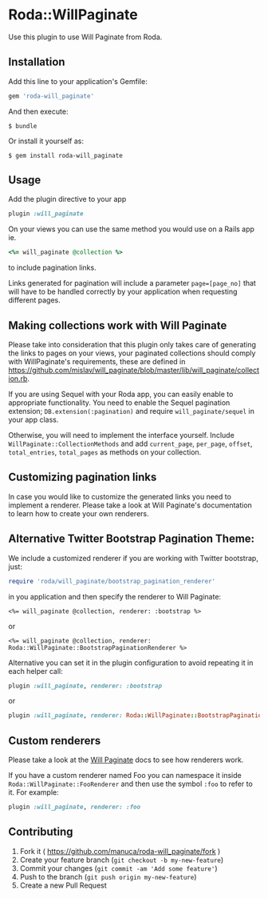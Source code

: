 # Roda::WillPaginate

Use this plugin to use Will Paginate from Roda.

## Installation

Add this line to your application's Gemfile:

```ruby
gem 'roda-will_paginate'
```

And then execute:

    $ bundle

Or install it yourself as:

    $ gem install roda-will_paginate

## Usage

Add the plugin directive to your app

```ruby
plugin :will_paginate
```

On your views you can use the same method you would use on a Rails app ie.

```ruby
<%= will_paginate @collection %>
```

to include pagination links. 

Links generated for pagination will include a parameter `page=[page_no]` that will have to be handled correctly by your application when requesting different pages.

## Making collections work with Will Paginate

Please take into consideration that this plugin only takes care of generating the links to pages on your views, your paginated collections should comply with WillPaginate's requirements, these are defined in https://github.com/mislav/will_paginate/blob/master/lib/will_paginate/collection.rb.

If you are using Sequel with your Roda app, you can easily enable to appropriate functionality. You need to enable the Sequel pagination extension; `DB.extension(:pagination)` and require `will_paginate/sequel` in your app class.

Otherwise, you will need to implement the interface yourself. Include `WillPaginate::CollectionMethods` and add `current_page`, `per_page`, `offset`, `total_entries`, `total_pages` as methods on your collection.

## Customizing pagination links

In case you would like to customize the generated links you need to implement a renderer. Please take a look at Will Paginate's documentation to learn how to create your own renderers.

## Alternative Twitter Bootstrap Pagination Theme:

We include a customized renderer if you are working with Twitter bootstrap, just:

```ruby
require 'roda/will_paginate/bootstrap_pagination_renderer'
```

in you application and then specify the renderer to Will Paginate:

```
<%= will_paginate @collection, renderer: :bootstrap %>

```

or

```
<%= will_paginate @collection, renderer: Roda::WillPaginate::BootstrapPaginationRenderer %>

```

Alternative you can set it in the plugin configuration to avoid repeating it
in each helper call:

```ruby
plugin :will_paginate, renderer: :bootstrap
```

or

```ruby
plugin :will_paginate, renderer: Roda::WillPaginate::BootstrapPaginationRenderer
```

## Custom renderers

Please take a look at the [Will Paginate](https://github.com/mislav/will_paginate) docs to see how renderers work.

If you have a custom renderer named Foo you can namespace it inside `Roda::WillPaginate::FooRenderer` and then use the symbol `:foo` to refer to it. For example:

```ruby
plugin :will_paginate, renderer: :foo
```

## Contributing

1. Fork it ( https://github.com/manuca/roda-will_paginate/fork )
2. Create your feature branch (`git checkout -b my-new-feature`)
3. Commit your changes (`git commit -am 'Add some feature'`)
4. Push to the branch (`git push origin my-new-feature`)
5. Create a new Pull Request

